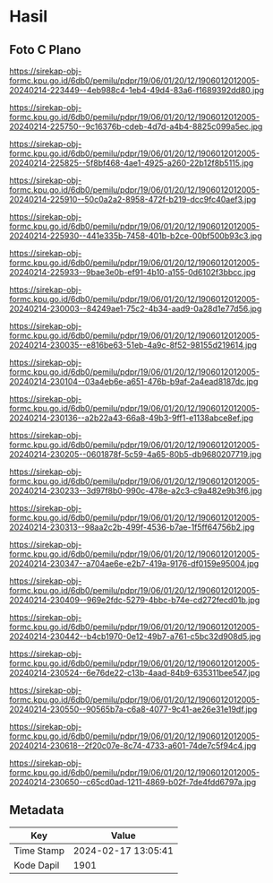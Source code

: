 # Hasil

## Foto C Plano

https://sirekap-obj-formc.kpu.go.id/6db0/pemilu/pdpr/19/06/01/20/12/1906012012005-20240214-223449--4eb988c4-1eb4-49d4-83a6-f1689392dd80.jpg

https://sirekap-obj-formc.kpu.go.id/6db0/pemilu/pdpr/19/06/01/20/12/1906012012005-20240214-225750--9c16376b-cdeb-4d7d-a4b4-8825c099a5ec.jpg

https://sirekap-obj-formc.kpu.go.id/6db0/pemilu/pdpr/19/06/01/20/12/1906012012005-20240214-225825--5f8bf468-4ae1-4925-a260-22b12f8b5115.jpg

https://sirekap-obj-formc.kpu.go.id/6db0/pemilu/pdpr/19/06/01/20/12/1906012012005-20240214-225910--50c0a2a2-8958-472f-b219-dcc9fc40aef3.jpg

https://sirekap-obj-formc.kpu.go.id/6db0/pemilu/pdpr/19/06/01/20/12/1906012012005-20240214-225930--441e335b-7458-401b-b2ce-00bf500b93c3.jpg

https://sirekap-obj-formc.kpu.go.id/6db0/pemilu/pdpr/19/06/01/20/12/1906012012005-20240214-225933--9bae3e0b-ef91-4b10-a155-0d6102f3bbcc.jpg

https://sirekap-obj-formc.kpu.go.id/6db0/pemilu/pdpr/19/06/01/20/12/1906012012005-20240214-230003--84249ae1-75c2-4b34-aad9-0a28d1e77d56.jpg

https://sirekap-obj-formc.kpu.go.id/6db0/pemilu/pdpr/19/06/01/20/12/1906012012005-20240214-230035--e816be63-51eb-4a9c-8f52-98155d219614.jpg

https://sirekap-obj-formc.kpu.go.id/6db0/pemilu/pdpr/19/06/01/20/12/1906012012005-20240214-230104--03a4eb6e-a651-476b-b9af-2a4ead8187dc.jpg

https://sirekap-obj-formc.kpu.go.id/6db0/pemilu/pdpr/19/06/01/20/12/1906012012005-20240214-230136--a2b22a43-66a8-49b3-9ff1-e1138abce8ef.jpg

https://sirekap-obj-formc.kpu.go.id/6db0/pemilu/pdpr/19/06/01/20/12/1906012012005-20240214-230205--0601878f-5c59-4a65-80b5-db9680207719.jpg

https://sirekap-obj-formc.kpu.go.id/6db0/pemilu/pdpr/19/06/01/20/12/1906012012005-20240214-230233--3d97f8b0-990c-478e-a2c3-c9a482e9b3f6.jpg

https://sirekap-obj-formc.kpu.go.id/6db0/pemilu/pdpr/19/06/01/20/12/1906012012005-20240214-230313--98aa2c2b-499f-4536-b7ae-1f5ff64756b2.jpg

https://sirekap-obj-formc.kpu.go.id/6db0/pemilu/pdpr/19/06/01/20/12/1906012012005-20240214-230347--a704ae6e-e2b7-419a-9176-df0159e95004.jpg

https://sirekap-obj-formc.kpu.go.id/6db0/pemilu/pdpr/19/06/01/20/12/1906012012005-20240214-230409--969e2fdc-5279-4bbc-b74e-cd272fecd01b.jpg

https://sirekap-obj-formc.kpu.go.id/6db0/pemilu/pdpr/19/06/01/20/12/1906012012005-20240214-230442--b4cb1970-0e12-49b7-a761-c5bc32d908d5.jpg

https://sirekap-obj-formc.kpu.go.id/6db0/pemilu/pdpr/19/06/01/20/12/1906012012005-20240214-230524--6e76de22-c13b-4aad-84b9-635311bee547.jpg

https://sirekap-obj-formc.kpu.go.id/6db0/pemilu/pdpr/19/06/01/20/12/1906012012005-20240214-230550--90565b7a-c6a8-4077-9c41-ae26e31e19df.jpg

https://sirekap-obj-formc.kpu.go.id/6db0/pemilu/pdpr/19/06/01/20/12/1906012012005-20240214-230618--2f20c07e-8c74-4733-a601-74de7c5f94c4.jpg

https://sirekap-obj-formc.kpu.go.id/6db0/pemilu/pdpr/19/06/01/20/12/1906012012005-20240214-230650--c65cd0ad-1211-4869-b02f-7de4fdd6797a.jpg


## Metadata

| Key        | Value               |
| ---------- | ------------------- |
| Time Stamp | 2024-02-17 13:05:41 |
| Kode Dapil | 1901                |



